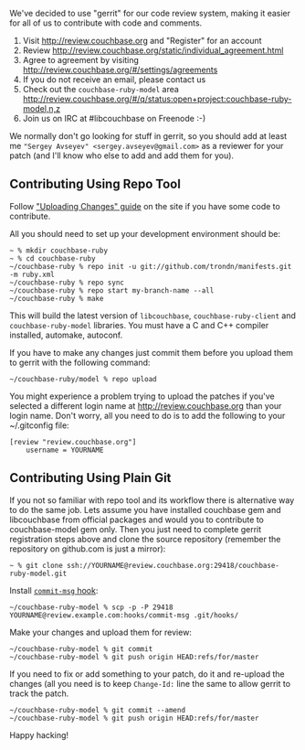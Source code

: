 We've decided to use "gerrit" for our code review system, making it
easier for all of us to contribute with code and comments.

  1. Visit http://review.couchbase.org and "Register" for an account
  2. Review http://review.couchbase.org/static/individual_agreement.html
  3. Agree to agreement by visiting http://review.couchbase.org/#/settings/agreements
  4. If you do not receive an email, please contact us
  5. Check out the `couchbase-ruby-model` area http://review.couchbase.org/#/q/status:open+project:couchbase-ruby-model,n,z
  6. Join us on IRC at #libcouchbase on Freenode :-)

We normally don't go looking for stuff in gerrit, so you should add at
least me `"Sergey Avseyev" <sergey.avseyev@gmail.com>` as a reviewer
for your patch (and I'll know who else to add and add them for you).

## Contributing Using Repo Tool

Follow ["Uploading Changes" guide][1] on the site if you have some code to contribute.

All you should need to set up your development environment should be:

    ~ % mkdir couchbase-ruby
    ~ % cd couchbase-ruby
    ~/couchbase-ruby % repo init -u git://github.com/trondn/manifests.git -m ruby.xml
    ~/couchbase-ruby % repo sync
    ~/couchbase-ruby % repo start my-branch-name --all
    ~/couchbase-ruby % make

This will build the latest version of `libcouchbase`,
`couchbase-ruby-client` and `couchbase-ruby-model` libraries. You must
have a C and C++ compiler installed, automake, autoconf.

If you have to make any changes just commit them before you upload
them to gerrit with the following command:

    ~/couchbase-ruby/model % repo upload

You might experience a problem trying to upload the patches if you've
selected a different login name at http://review.couchbase.org than
your login name. Don't worry, all you need to do is to add the
following to your ~/.gitconfig file:

    [review "review.couchbase.org"]
        username = YOURNAME

## Contributing Using Plain Git

If you not so familiar with repo tool and its workflow there is
alternative way to do the same job. Lets assume you have installed
couchbase gem and libcouchbase from official packages and would you to
contribute to couchbase-model gem only. Then you just need to complete
gerrit registration steps above and clone the source repository
(remember the repository on github.com is just a mirror):

    ~ % git clone ssh://YOURNAME@review.couchbase.org:29418/couchbase-ruby-model.git

Install [`commit-msg` hook][2]:

    ~/couchbase-ruby-model % scp -p -P 29418 YOURNAME@review.example.com:hooks/commit-msg .git/hooks/

Make your changes and upload them for review:

    ~/couchbase-ruby-model % git commit
    ~/couchbase-ruby-model % git push origin HEAD:refs/for/master

If you need to fix or add something to your patch, do it and re-upload
the changes (all you need is to keep `Change-Id:` line the same to
allow gerrit to track the patch.

    ~/couchbase-ruby-model % git commit --amend
    ~/couchbase-ruby-model % git push origin HEAD:refs/for/master

Happy hacking!

[1]: http://review.couchbase.org/Documentation/user-upload.html
[2]: http://review.couchbase.org/Documentation/user-changeid.html
